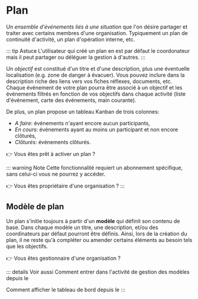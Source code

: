 # <i class="las la-stream"></i> Plan

Un *ensemble d'événements liés à une situation* que l'on désire partager et traiter avec certains membres d'une organisation. Typiquement un plan de continuité d'activité, un plan d'opération interne, etc.

::: tip Astuce
L'utilisateur qui créé un plan en est par défaut le coordonateur mais il peut partager ou déléguer la gestion à d'autres.
:::

Un *objectif* est constitué d'un titre et d'une description, plus une éventuelle localisation (e.g. zone de danger à évacuer). Vous pouvez inclure dans la description riche des liens vers vos fiches réflexes, documents, etc. Chaque événement de votre plan pourra être associé à un objectif et les événements filtrés en fonction de vos objectifs dans chaque activité (liste d'événement, carte des événements, main courante).

De plus, un plan propose un tableau Kanban de trois colonnes:
* *A faire*: événements n'ayant encore aucun participants,
* *En cours*: événements ayant au moins un participant et non encore clôturés,
* *Clôturés*: événements clôturés.

:point_right: Vous êtes prêt à activer un plan ? <tour-link text="Voir comment gérer vos plans" path="home" :params="{ organisation: 'member' }"/>

::: warning Note
Cette fonctionnalité requiert un abonnement spécifique, sans celui-ci vous ne pourrez y accéder.

:point_right: Vous êtes propriétaire d'une organisation ? <tour-link text="Voir comment souscrire" path="home" :params="{ organisation: 'owner', route: 'organisation-settings-activity', page: 'billing' }"/>
:::

## Modèle de plan

Un plan s'initie toujours à partir d'un **modèle** qui définit son contenu de base. Dans chaque modèle un titre, une description, et/ou des coordinateurs par défaut pourront être définis. Ainsi, lors de la création du plan, il ne reste qu'à compléter ou amender certains éléments au besoin tels que les objectifs.

:point_right: Vous êtes gestionnaire d'une organisation ? <tour-link text="Voir comment gérer vos modèles" path="home" :params="{ organisation: 'manager', route: 'plan-templates-activity' }"/>

::: details Voir aussi
Comment entrer dans l'activité de gestion des modèles depuis le <tour-link text="tableau de bord" path="home/organisations"/>

Comment afficher le tableau de bord depuis le <tour-link text="menu principal" path="home" :params="{ tour: 'home' }"/>
:::
